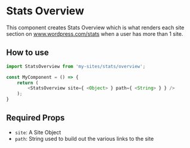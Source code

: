 # Stats Overview

This component creates Stats Overview which is what renders each site section on www.wordpress.com/stats when a user has more than 1 site.

## How to use

```js
import StatsOverview from 'my-sites/stats/overview';

const MyComponent = () => {
    return (
  		<StatsOverview site={ <Object> } path={ <String> } } />
    );
}
```

## Required Props

- `site`: A Site Object
- `path`: String used to build out the various links to the site
